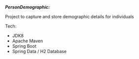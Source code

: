 ﻿***PersonDemographic:*** 

Project to capture and store demographic details for individuals

Tech:
 - JDK8
 - Apache Maven
 - Spring Boot
 - Spring Data / H2 Database